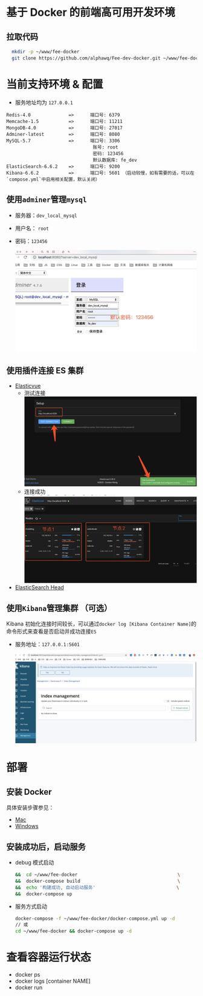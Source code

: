 # 基于 Docker 的前端高可用开发环境

## 拉取代码

```bash
  mkdir -p ~/www/fee-docker
  git clone https://github.com/alphawq/Fee-dev-docker.git ~/www/fee-docker
```

# 当前支持环境 & 配置

- 服务地址均为 `127.0.0.1`

```
Redis-4.0              =>      端口号: 6379
Memcache-1.5           =>      端口号: 11211
MongoDB-4.0            =>      端口号: 27017
Adminer-latest         =>      端口号: 8080
MySQL-5.7              =>      端口号: 3306
                                账号: root
                                密码: 123456
                                默认数据库: fe_dev
ElasticSearch-6.6.2    =>      端口号: 9200
Kibana-6.6.2           =>      端口号: 5601 （启动较慢，如有需要的话，可以在`compose.yml`中启用相关配置，默认关闭）
```

## 使用`adminer`管理`mysql`

- 服务器：`dev_local_mysql`
- 用户名： `root`
- 密码：`123456`

  ![adminer](./assets/adminer.jpg)

## 使用插件连接 ES 集群

- [Elasticvue](https://chrome.google.com/webstore/detail/elasticvue/hkedbapjpblbodpgbajblpnlpenaebaa)
  - 测试连接
    ![es_01](./assets/es_01.jpg)
  - 连接成功
    ![es_02](./assets/es_02.jpg)
- [ElasticSearch Head](https://chrome.google.com/webstore/detail/elasticsearch-head/ffmkiejjmecolpfloofpjologoblkegm)

## 使用`Kibana`管理集群 （可选）

Kibana 初始化连接时间较长，可以通过`docker log [Kibana Container Name]`的命令形式来查看是否启动并成功连接`ES`

- 服务地址：`127.0.0.1:5601`

  ![kibana](./assets/kibana.jpg)

# 部署

## 安装 Docker

具体安装步骤参见：

- [Mac](https://docs.docker.com/docker-for-mac/install/)
- [Windows](https://docs.docker.com/docker-for-windows/install/)

## 安装成功后，启动服务

- debug 模式启动

  ```bash
  &&  cd ~/www/fee-docker                                     \
  &&  docker-compose build                                    \
  &&  echo '构建成功, 自动启动服务'                              \
  &&  docker-compose up
  ```

- 服务方式启动

  ```bash
  docker-compose -f ~/www/fee-docker/docker-compose.yml up -d
  // 或
  cd ~/www/fee-docker && docker-compose up -d
  ```

# 查看容器运行状态

- docker ps
- docker logs [container NAME]
- docker run
